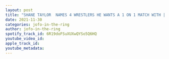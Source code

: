 ```yaml
---
layout: post
title: "SHANE TAYLOR  NAMES 4 WRESTLERS HE WANTS A 1 ON 1 MATCH WITH | SHANE TAYLOR PROMOTIONS 2021-2022 JEREMY PROPHET"
date: 2021-11-30
categories: jofo-in-the-ring
author: jofo-in-the-ring
spotify_track_id: 6R19doFSuXUXwQYSo5Q6HQ
youtube_video_id: 
apple_track_id: 
youtube_metadata: 
---
```

